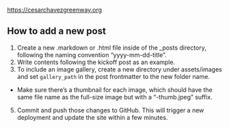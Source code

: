 https://cesarchavezgreenway.org

## How to add a new post

1. Create a new .markdown or .html file inside of the _posts directory, following the naming convention “yyyy-mm-dd-title”.
2. Write contents following the kickoff post as an example.
3. To include an image gallery, create a new directory under assets/images and set `gallery_path` in the post frontmatter to the new folder name.
  * Make sure there’s a thumbnail for each image, which should have the same file name as the full-size image but with a “-thumb.jpeg” suffix.
5. Commit and push those changes to GitHub. This will trigger a new deployment and update the site within a few minutes.
